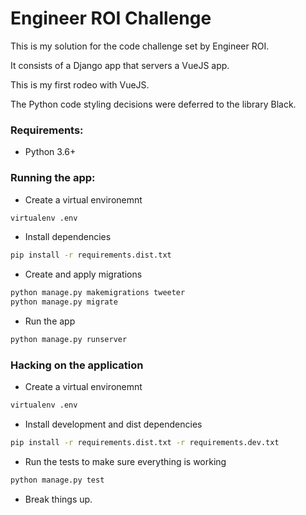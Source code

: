 #  Engineer ROI Challenge
This is my solution for the code challenge set by  Engineer ROI.

It consists of a Django app that servers a VueJS app.

This is my first rodeo with VueJS.

The Python code styling decisions were deferred to the library Black.

### Requirements:

* Python 3.6+


### Running the app:

* Create a virtual environemnt
```sh
virtualenv .env
```

* Install dependencies
```sh
pip install -r requirements.dist.txt
```

* Create and apply migrations
```sh
python manage.py makemigrations tweeter
python manage.py migrate
```

* Run the app
```sh
python manage.py runserver
```

### Hacking on the application

* Create a virtual environemnt
```sh
virtualenv .env
```

* Install development and dist dependencies
```sh
pip install -r requirements.dist.txt -r requirements.dev.txt
```

* Run the tests to make sure everything is working
```sh
python manage.py test
```

* Break things up.